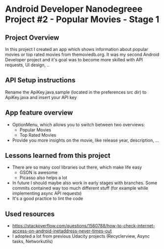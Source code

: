 # Android Developer Nanodegreee Project #2 - Popular Movies - Stage 1

## Project Overview
In this project I created an app which shows information about popular movies or top rated movies from themoviedb.org.
It was my second Android Developer project and it's goal was to become more skilled with API requests, UI design, ..

## API Setup instructions
Rename the ApiKey.java.sample (located in the preferences src dir) to ApiKey.java and insert your API key

## App feature overview
- OptionMenu, which allows you to switch between two overviews:
  - Popular Movies
  - Top Rated Movies
- Provide you more insights on the movie, like release year, description, ...

## Lessons learned from this project
- There are so many cool libraries out there, which make life easy
  - GSON is awesome
  - Picasso also helps a lot
- In future I should maybe also work in early stages with branches. Some commits contained way too much different stuff (for example while implementing async API requests)
- It's a good practice to lint the code

## Used resources
- https://stackoverflow.com/questions/1560788/how-to-check-internet-access-on-android-inetaddress-never-times-out
- I adopted a lot from previous Udacity projects (Recyclerview, Async tasks, Networkutils)
